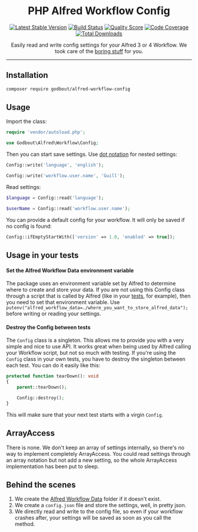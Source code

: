 <h1 align="center">PHP Alfred Workflow Config</h1>

<p align="center">
    <a href="https://packagist.org/packages/godbout/alfred-workflow-config"><img src="https://poser.pugx.org/godbout/alfred-workflow-config/v/stable" alt="Latest Stable Version"></a>
    <a href="https://github.com/godbout/alfred-workflow-config/actions"><img src="https://img.shields.io/github/workflow/status/godbout/alfred-workflow-config/tests" alt="Build Status"></a>
    <a href="https://scrutinizer-ci.com/g/godbout/alfred-workflow-config"><img src="https://img.shields.io/scrutinizer/g/godbout/alfred-workflow-config.svg" alt="Quality Score"></a>
    <a href="https://scrutinizer-ci.com/g/godbout/alfred-workflow-config"><img src="https://scrutinizer-ci.com/g/godbout/alfred-workflow-config/badges/coverage.png?b=master" alt="Code Coverage"></a>
    <a href="https://packagist.org/packages/godbout/alfred-workflow-config"><img src="https://poser.pugx.org/godbout/alfred-workflow-config/downloads" alt="Total Downloads"></a>
</p>

<p align="center">
    Easily read and write config settings for your Alfred 3 or 4 Workflow. We took care of the <a href="#behind-the-scenes">boring stuff</a> for you.
</p>

___


## Installation

```bash
composer require godbout/alfred-workflow-config
```

## Usage

Import the class:

```php
require 'vendor/autoload.php';

use Godbout\Alfred\Workflow\Config;
```

Then you can start save settings. Use [dot notation](https://github.com/adbario/php-dot-notation) for nested settings:

```php
Config::write('language', 'english');

Config::write('workflow.user.name', 'Guill');
```

Read settings:

```php
$language = Config::read('language');

$userName = Config::read('workflow.user.name');
```

You can provide a default config for your workflow. It will only be saved if no config is found:
```php
Config::ifEmptyStartWith(['version' => 1.0, 'enabled' => true]);
```

## Usage in your tests

#### Set the Alfred Workflow Data environment variable

The package uses an environment variable set by Alfred to determine where to create and store your data. If you are not using this Config class through a script that is called by Alfred (like in your [tests](#usage-in-your-tests), for example), then you need to set that environment variable. Use `putenv("alfred_workflow_data=./where_you_want_to_store_alfred_data");` before writing or reading your settings.

#### Destroy the Config between tests

The `Config` class is a singleton. This allows me to provide you with a very simple and nice to use API. It works great when being used by Alfred calling your Workflow script, but not so much with testing. If you're using the `Config` class in your own tests, you have to destroy the singleton between each test. You can do it easily like this:

```php
protected function tearDown(): void
{
    parent::tearDown();

    Config::destroy();
}
```

This will make sure that your next test starts with a virgin `Config`.

## ArrayAccess

There is none. We don't keep an array of settings internally, so there's no way to implement completely ArrayAccess. You could read settings through an array notation but not add a new setting, so the whole ArrayAccess implementation has been put to sleep.

## Behind the scenes

1. We create the [Alfred Workflow Data](https://www.alfredapp.com/help/workflows/script-environment-variables/) folder if it doesn't exist. 
2. We create a `config.json` file and store the settings, well, in pretty json.
3. We directly read and write to the config file, so even if your workflow crashes after, your settings will be saved as soon as you call the method.
